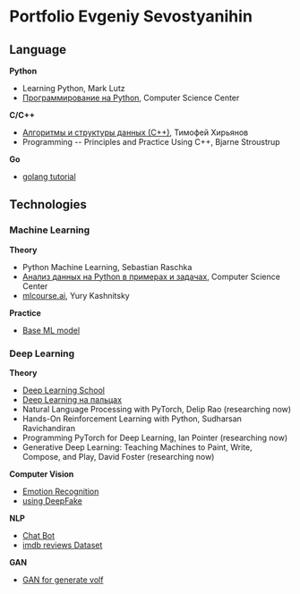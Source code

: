 # Portfolio Evgeniy Sevostyanihin

## Language

**Python** 
* Learning Python, Mark Lutz  
* [Программирование на Python](https://youtu.be/-py9GXvJk6A), Computer Science Center  

**C/C++**
* [Алгоритмы и структуры данных (С++)](https://youtu.be/MWsfHQaUzI0), Тимофей Хирьянов
* Programming -- Principles and Practice Using C++, Bjarne Stroustrup

**Go**
* [golang tutorial](https://golangs.org)

## Technologies

### Machine Learning

**Theory**
* Python Machine Learning, Sebastian Raschka
* [Анализ данных на Python в примерах и задачах](https://youtu.be/enpPFqcIFj8), Computer Science Center
* [mlcourse.ai](https://youtu.be/QKTuw4PNOsU), Yury Kashnitsky

**Practice**
* [Base ML model](ML.ipynb)

### Deep Learning

**Theory** 
* [Deep Learning School](https://youtu.be/4JpVc-hwPlQ)
* [Deep Learning на пальцах](https://youtu.be/_q46x0tq2FQ)
* Natural Language Processing with PyTorch, Delip Rao (researching now)
* Hands-On Reinforcement Learning with Python, Sudharsan Ravichandiran
* Programming PyTorch for Deep Learning, Ian Pointer (researching now)
* Generative Deep Learning: Teaching Machines to Paint, Write, Compose, and Play, David Foster (researching now)

**Computer Vision**
* [Emotion Recognition](https://github.com/EvgeniySevostyanihin/Emotion-Recognition)
* [using DeepFake](https://github.com/EvgeniySevostyanihin/using-DeepFake)

**NLP**
* [Chat Bot](https://github.com/EvgeniySevostyanihin/Chat-Bot)
* [imdb reviews Dataset](NLP.ipynb)

**GAN**
* [GAN for generate volf](https://github.com/EvgeniySevostyanihin/vae-wolf)

